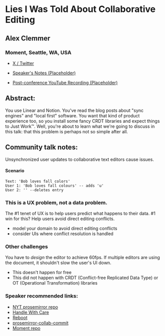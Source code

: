 # Lies I Was Told About Collaborative Editing 

## Alex Clemmer
### Moment, Seattle, WA, USA 
- [X / Twitter](https://x.com/hausdorff_space) 

- [Speaker's Notes (Placeholder)]()
- [Post-conference YouTube Recording (Placeholder)]()
## Abstract: 

You use Linear and Notion. You've read the blog posts about "sync engines" and "local first" software. You want that kind of product experience too, so you install some fancy CRDT libraries and expect things to Just Work™. Well, you're about to learn what we're going to discuss in this talk: that this problem is perhaps not so simple after all.
## Community talk notes: 
Unsynchronized user updates to collaborative text editors cause issues.

#### Scenario
    Text: 'Bob loves fall colors'
    User 1: 'Bob loves fall colours' -- adds 'u'
    User 2: '' --deletes entry

### This is a UX problem, not a data problem.

The #1 tenet of UX is to help users predict what happens to their data.
#1 win for this? Help users avoid direct editing conflicts.
- model your domain to avoid direct editing conflicts
- consider UIs where conflict resolution  is handled

### Other challenges
You have to *design* the editor to achieve 60fps. If multiple editors are using the document, it shouldn't slow the user's UI down.
- This doesn't happen for free
- This did not happen with CRDT (Conflict-free Replicated Data Type) or OT (Operational Transformation) libraries

### Speaker recommended links:
- [NYT prosemirror repo](https://github.com/nytimes/react-prosemirror)
- [Handle With Care](https://handlewithcare.dev)
- [Reboot](https://reboot.dev)
- [prosemirror-collab-commit](https://github.com/stepwisehq/prosemirror-collab-commit)
- [Moment repo](https://github.com/reboot-dev/reboot-prosemirror-zod)